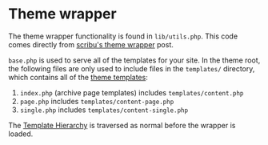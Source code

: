 # Theme wrapper

The theme wrapper functionality is found in `lib/utils.php`. This code comes directly from [scribu's theme wrapper](http://scribu.net/wordpress/theme-wrappers.html) post.

`base.php` is used to serve all of the templates for your site. In the theme root, the following files are only used to include files in the `templates/` directory, which contains all of the [theme templates](templates.md):

1. `index.php` (archive page templates) includes `templates/content.php`
2. `page.php` includes `templates/content-page.php`
3. `single.php` includes `templates/content-single.php`

The [Template Hierarchy](http://codex.wordpress.org/Template_Hierarchy) is traversed as normal before the wrapper is loaded.